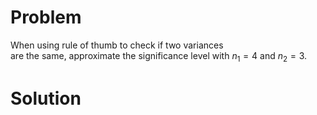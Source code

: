 # Problem
When using rule of thumb to check if two variances<br> are the same, approximate the significance level with $n_1=4$ and $n_2=3$.

# Solution

